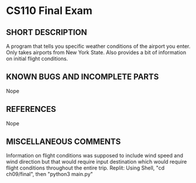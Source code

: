 # CS110 Final Exam

## SHORT DESCRIPTION
A program that tells you specific weather conditions of the airport you enter. Only takes airports from New York State. Also provides a bit of information on initial flight conditions.

## KNOWN BUGS AND INCOMPLETE PARTS
Nope

## REFERENCES
Nope

## MISCELLANEOUS COMMENTS
Information on flight conditions was supposed to include wind speed and wind direction but that would require input destination which would require flight conditions throughout the entire trip.
Replit: Using Shell, "cd ch09/final", then "python3 main.py"
